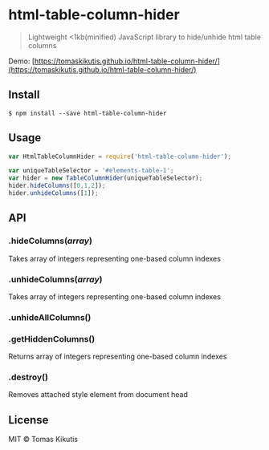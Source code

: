 # html-table-column-hider

> Lightweight <1kb(minified) JavaScript library to hide/unhide html table columns

Demo: [https://tomaskikutis.github.io/html-table-column-hider/](https://tomaskikutis.github.io/html-table-column-hider/)

## Install

```
$ npm install --save html-table-column-hider
```


## Usage

```js
var HtmlTableColumnHider = require('html-table-column-hider');

var uniqueTableSelector = '#elements-table-1';
var hider = new TableColumnHider(uniqueTableSelector);
hider.hideColumns([0,1,2]);
hider.unhideColumns([1]);

```


## API

### .hideColumns(*array*)

Takes array of integers representing one-based column indexes


### .unhideColumns(*array*)

Takes array of integers representing one-based column indexes


### .unhideAllColumns()


### .getHiddenColumns()

Returns array of integers representing one-based column indexes


### .destroy()

Removes attached style element from document head

## License

MIT © Tomas Kikutis